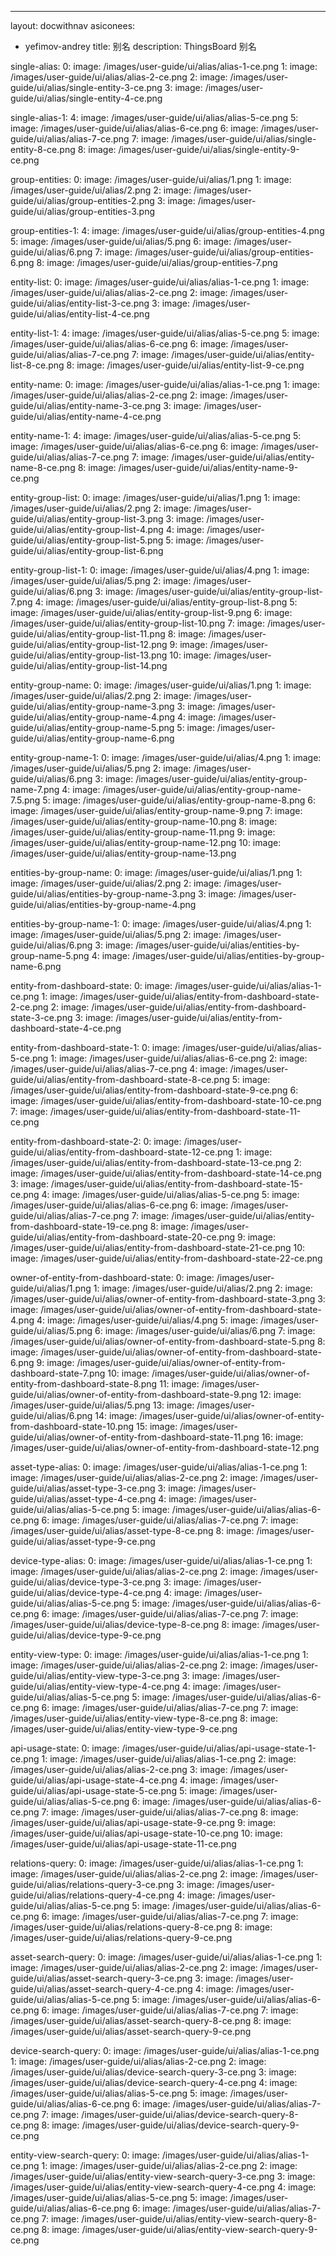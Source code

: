 ---
layout: docwithnav
asiconees:
- yefimov-andrey
title: 别名
description: ThingsBoard 别名

single-alias:
 0:
  image: /images/user-guide/ui/alias/alias-1-ce.png
 1:
  image: /images/user-guide/ui/alias/alias-2-ce.png
 2:
  image: /images/user-guide/ui/alias/single-entity-3-ce.png
 3:
  image: /images/user-guide/ui/alias/single-entity-4-ce.png

single-alias-1:
 4:
  image: /images/user-guide/ui/alias/alias-5-ce.png
 5:
  image: /images/user-guide/ui/alias/alias-6-ce.png
 6:
  image: /images/user-guide/ui/alias/alias-7-ce.png
 7:
  image: /images/user-guide/ui/alias/single-entity-8-ce.png
 8:
  image: /images/user-guide/ui/alias/single-entity-9-ce.png

group-entities:
 0:
  image: /images/user-guide/ui/alias/1.png
 1:
  image: /images/user-guide/ui/alias/2.png
 2:
  image: /images/user-guide/ui/alias/group-entities-2.png
 3:
  image: /images/user-guide/ui/alias/group-entities-3.png

group-entities-1:
 4:
  image: /images/user-guide/ui/alias/group-entities-4.png
 5:
  image: /images/user-guide/ui/alias/5.png
 6:
  image: /images/user-guide/ui/alias/6.png
 7:
  image: /images/user-guide/ui/alias/group-entities-6.png
 8:
  image: /images/user-guide/ui/alias/group-entities-7.png

entity-list:
 0:
  image: /images/user-guide/ui/alias/alias-1-ce.png
 1:
  image: /images/user-guide/ui/alias/alias-2-ce.png
 2:
  image: /images/user-guide/ui/alias/entity-list-3-ce.png
 3:
  image: /images/user-guide/ui/alias/entity-list-4-ce.png

entity-list-1:
 4:
  image: /images/user-guide/ui/alias/alias-5-ce.png
 5:
  image: /images/user-guide/ui/alias/alias-6-ce.png
 6:
  image: /images/user-guide/ui/alias/alias-7-ce.png
 7:
  image: /images/user-guide/ui/alias/entity-list-8-ce.png
 8:
  image: /images/user-guide/ui/alias/entity-list-9-ce.png

entity-name:
 0:
  image: /images/user-guide/ui/alias/alias-1-ce.png
 1: 
  image: /images/user-guide/ui/alias/alias-2-ce.png
 2:
  image: /images/user-guide/ui/alias/entity-name-3-ce.png
 3:
  image: /images/user-guide/ui/alias/entity-name-4-ce.png

entity-name-1:
 4:
  image: /images/user-guide/ui/alias/alias-5-ce.png
 5:
  image: /images/user-guide/ui/alias/alias-6-ce.png
 6:
  image: /images/user-guide/ui/alias/alias-7-ce.png
 7:
  image: /images/user-guide/ui/alias/entity-name-8-ce.png
 8:
  image: /images/user-guide/ui/alias/entity-name-9-ce.png

entity-group-list:
 0:
  image: /images/user-guide/ui/alias/1.png
 1:
  image: /images/user-guide/ui/alias/2.png
 2:
  image: /images/user-guide/ui/alias/entity-group-list-3.png
 3:
  image: /images/user-guide/ui/alias/entity-group-list-4.png
 4:
  image: /images/user-guide/ui/alias/entity-group-list-5.png
 5:
  image: /images/user-guide/ui/alias/entity-group-list-6.png

entity-group-list-1:
 0:
  image: /images/user-guide/ui/alias/4.png
 1:
  image: /images/user-guide/ui/alias/5.png
 2:
  image: /images/user-guide/ui/alias/6.png
 3:
  image: /images/user-guide/ui/alias/entity-group-list-7.png
 4:
  image: /images/user-guide/ui/alias/entity-group-list-8.png
 5:
  image: /images/user-guide/ui/alias/entity-group-list-9.png
 6:
  image: /images/user-guide/ui/alias/entity-group-list-10.png
 7:
  image: /images/user-guide/ui/alias/entity-group-list-11.png
 8:
  image: /images/user-guide/ui/alias/entity-group-list-12.png
 9:
  image: /images/user-guide/ui/alias/entity-group-list-13.png
 10:
  image: /images/user-guide/ui/alias/entity-group-list-14.png

entity-group-name:
 0:
  image: /images/user-guide/ui/alias/1.png
 1:
  image: /images/user-guide/ui/alias/2.png
 2: 
  image: /images/user-guide/ui/alias/entity-group-name-3.png
 3:
  image: /images/user-guide/ui/alias/entity-group-name-4.png
 4:
  image: /images/user-guide/ui/alias/entity-group-name-5.png
 5:
  image: /images/user-guide/ui/alias/entity-group-name-6.png

entity-group-name-1:
 0:
  image: /images/user-guide/ui/alias/4.png
 1:
  image: /images/user-guide/ui/alias/5.png
 2:
  image: /images/user-guide/ui/alias/6.png
 3:
  image: /images/user-guide/ui/alias/entity-group-name-7.png
 4:
  image: /images/user-guide/ui/alias/entity-group-name-7.5.png
 5:
  image: /images/user-guide/ui/alias/entity-group-name-8.png
 6:
  image: /images/user-guide/ui/alias/entity-group-name-9.png
 7:
  image: /images/user-guide/ui/alias/entity-group-name-10.png
 8:
  image: /images/user-guide/ui/alias/entity-group-name-11.png
 9:
  image: /images/user-guide/ui/alias/entity-group-name-12.png
 10:
  image: /images/user-guide/ui/alias/entity-group-name-13.png

entities-by-group-name:
 0:
  image: /images/user-guide/ui/alias/1.png
 1:
  image: /images/user-guide/ui/alias/2.png
 2:
  image: /images/user-guide/ui/alias/entities-by-group-name-3.png
 3:
  image: /images/user-guide/ui/alias/entities-by-group-name-4.png

entities-by-group-name-1:
 0:
  image: /images/user-guide/ui/alias/4.png
 1:
  image: /images/user-guide/ui/alias/5.png
 2:
  image: /images/user-guide/ui/alias/6.png
 3:
  image: /images/user-guide/ui/alias/entities-by-group-name-5.png
 4:
  image: /images/user-guide/ui/alias/entities-by-group-name-6.png

entity-from-dashboard-state:
 0:
  image: /images/user-guide/ui/alias/alias-1-ce.png
 1:
  image: /images/user-guide/ui/alias/entity-from-dashboard-state-2-ce.png
 2:
  image: /images/user-guide/ui/alias/entity-from-dashboard-state-3-ce.png
 3:
  image: /images/user-guide/ui/alias/entity-from-dashboard-state-4-ce.png

entity-from-dashboard-state-1:
 0:
  image: /images/user-guide/ui/alias/alias-5-ce.png
 1:
  image: /images/user-guide/ui/alias/alias-6-ce.png
 2:
  image: /images/user-guide/ui/alias/alias-7-ce.png
 4:
  image: /images/user-guide/ui/alias/entity-from-dashboard-state-8-ce.png
 5:
  image: /images/user-guide/ui/alias/entity-from-dashboard-state-9-ce.png
 6:
  image: /images/user-guide/ui/alias/entity-from-dashboard-state-10-ce.png
 7:
  image: /images/user-guide/ui/alias/entity-from-dashboard-state-11-ce.png

entity-from-dashboard-state-2:
 0:
  image: /images/user-guide/ui/alias/entity-from-dashboard-state-12-ce.png
 1:
  image: /images/user-guide/ui/alias/entity-from-dashboard-state-13-ce.png
 2:
  image: /images/user-guide/ui/alias/entity-from-dashboard-state-14-ce.png
 3:
  image: /images/user-guide/ui/alias/entity-from-dashboard-state-15-ce.png
 4:
  image: /images/user-guide/ui/alias/alias-5-ce.png
 5:
  image: /images/user-guide/ui/alias/alias-6-ce.png
 6:
  image: /images/user-guide/ui/alias/alias-7-ce.png
 7:
  image: /images/user-guide/ui/alias/entity-from-dashboard-state-19-ce.png
 8:
  image: /images/user-guide/ui/alias/entity-from-dashboard-state-20-ce.png
 9:
  image: /images/user-guide/ui/alias/entity-from-dashboard-state-21-ce.png
 10:
  image: /images/user-guide/ui/alias/entity-from-dashboard-state-22-ce.png

owner-of-entity-from-dashboard-state:
 0:
  image: /images/user-guide/ui/alias/1.png
 1:
  image: /images/user-guide/ui/alias/2.png
 2:
  image: /images/user-guide/ui/alias/owner-of-entity-from-dashboard-state-3.png
 3:
  image: /images/user-guide/ui/alias/owner-of-entity-from-dashboard-state-4.png
 4:
  image: /images/user-guide/ui/alias/4.png
 5:
  image: /images/user-guide/ui/alias/5.png
 6:
  image: /images/user-guide/ui/alias/6.png
 7:
  image: /images/user-guide/ui/alias/owner-of-entity-from-dashboard-state-5.png
 8:
  image: /images/user-guide/ui/alias/owner-of-entity-from-dashboard-state-6.png
 9:
  image: /images/user-guide/ui/alias/owner-of-entity-from-dashboard-state-7.png
 10:
  image: /images/user-guide/ui/alias/owner-of-entity-from-dashboard-state-8.png
 11:
  image: /images/user-guide/ui/alias/owner-of-entity-from-dashboard-state-9.png
 12:
  image: /images/user-guide/ui/alias/5.png
 13:
  image: /images/user-guide/ui/alias/6.png
 14:
  image: /images/user-guide/ui/alias/owner-of-entity-from-dashboard-state-10.png
 15:
  image: /images/user-guide/ui/alias/owner-of-entity-from-dashboard-state-11.png
 16:
  image: /images/user-guide/ui/alias/owner-of-entity-from-dashboard-state-12.png

asset-type-alias:
 0:
  image: /images/user-guide/ui/alias/alias-1-ce.png
 1:
  image: /images/user-guide/ui/alias/alias-2-ce.png
 2:
  image: /images/user-guide/ui/alias/asset-type-3-ce.png 
 3:
  image: /images/user-guide/ui/alias/asset-type-4-ce.png
 4:
  image: /images/user-guide/ui/alias/alias-5-ce.png
 5:
  image: /images/user-guide/ui/alias/alias-6-ce.png
 6:
  image: /images/user-guide/ui/alias/alias-7-ce.png
 7:
  image: /images/user-guide/ui/alias/asset-type-8-ce.png
 8:
  image: /images/user-guide/ui/alias/asset-type-9-ce.png

device-type-alias:
 0:
  image: /images/user-guide/ui/alias/alias-1-ce.png
 1:
  image: /images/user-guide/ui/alias/alias-2-ce.png
 2:
  image: /images/user-guide/ui/alias/device-type-3-ce.png
 3:
  image: /images/user-guide/ui/alias/device-type-4-ce.png
 4:
  image: /images/user-guide/ui/alias/alias-5-ce.png
 5:
  image: /images/user-guide/ui/alias/alias-6-ce.png
 6:
  image: /images/user-guide/ui/alias/alias-7-ce.png
 7:
  image: /images/user-guide/ui/alias/device-type-8-ce.png
 8:
  image: /images/user-guide/ui/alias/device-type-9-ce.png

entity-view-type:
 0:
  image: /images/user-guide/ui/alias/alias-1-ce.png
 1:
  image: /images/user-guide/ui/alias/alias-2-ce.png
 2:
  image: /images/user-guide/ui/alias/entity-view-type-3-ce.png
 3:
  image: /images/user-guide/ui/alias/entity-view-type-4-ce.png
 4:
  image: /images/user-guide/ui/alias/alias-5-ce.png
 5:
  image: /images/user-guide/ui/alias/alias-6-ce.png
 6:
  image: /images/user-guide/ui/alias/alias-7-ce.png
 7:
  image: /images/user-guide/ui/alias/entity-view-type-8-ce.png
 8:
  image: /images/user-guide/ui/alias/entity-view-type-9-ce.png

api-usage-state:
 0:
  image: /images/user-guide/ui/alias/api-usage-state-1-ce.png
 1:
  image: /images/user-guide/ui/alias/alias-1-ce.png
 2:
  image: /images/user-guide/ui/alias/alias-2-ce.png
 3:
  image: /images/user-guide/ui/alias/api-usage-state-4-ce.png
 4:
  image: /images/user-guide/ui/alias/api-usage-state-5-ce.png
 5:
  image: /images/user-guide/ui/alias/alias-5-ce.png
 6:
  image: /images/user-guide/ui/alias/alias-6-ce.png
 7:
  image: /images/user-guide/ui/alias/alias-7-ce.png
 8:
  image: /images/user-guide/ui/alias/api-usage-state-9-ce.png
 9:
  image: /images/user-guide/ui/alias/api-usage-state-10-ce.png
 10:
  image: /images/user-guide/ui/alias/api-usage-state-11-ce.png

relations-query:
 0:
  image: /images/user-guide/ui/alias/alias-1-ce.png
 1:
  image: /images/user-guide/ui/alias/alias-2-ce.png
 2:
  image: /images/user-guide/ui/alias/relations-query-3-ce.png
 3:
  image: /images/user-guide/ui/alias/relations-query-4-ce.png
 4:
  image: /images/user-guide/ui/alias/alias-5-ce.png
 5:
  image: /images/user-guide/ui/alias/alias-6-ce.png
 6:
  image: /images/user-guide/ui/alias/alias-7-ce.png
 7:
  image: /images/user-guide/ui/alias/relations-query-8-ce.png
 8:
  image: /images/user-guide/ui/alias/relations-query-9-ce.png

asset-search-query:
 0:
  image: /images/user-guide/ui/alias/alias-1-ce.png
 1:
  image: /images/user-guide/ui/alias/alias-2-ce.png
 2:
  image: /images/user-guide/ui/alias/asset-search-query-3-ce.png
 3:
  image: /images/user-guide/ui/alias/asset-search-query-4-ce.png
 4:
  image: /images/user-guide/ui/alias/alias-5-ce.png
 5:
  image: /images/user-guide/ui/alias/alias-6-ce.png
 6:
  image: /images/user-guide/ui/alias/alias-7-ce.png
 7:
  image: /images/user-guide/ui/alias/asset-search-query-8-ce.png
 8:
  image: /images/user-guide/ui/alias/asset-search-query-9-ce.png

device-search-query:
 0:
  image: /images/user-guide/ui/alias/alias-1-ce.png
 1:
  image: /images/user-guide/ui/alias/alias-2-ce.png
 2:
  image: /images/user-guide/ui/alias/device-search-query-3-ce.png
 3:
  image: /images/user-guide/ui/alias/device-search-query-4-ce.png
 4:
  image: /images/user-guide/ui/alias/alias-5-ce.png
 5:
  image: /images/user-guide/ui/alias/alias-6-ce.png
 6:
  image: /images/user-guide/ui/alias/alias-7-ce.png
 7:
  image: /images/user-guide/ui/alias/device-search-query-8-ce.png
 8:
  image: /images/user-guide/ui/alias/device-search-query-9-ce.png

entity-view-search-query:
 0:
  image: /images/user-guide/ui/alias/alias-1-ce.png
 1:
  image: /images/user-guide/ui/alias/alias-2-ce.png
 2:
  image: /images/user-guide/ui/alias/entity-view-search-query-3-ce.png
 3:
  image: /images/user-guide/ui/alias/entity-view-search-query-4-ce.png
 4:
  image: /images/user-guide/ui/alias/alias-5-ce.png
 5:
  image: /images/user-guide/ui/alias/alias-6-ce.png
 6:
  image: /images/user-guide/ui/alias/alias-7-ce.png
 7:
  image: /images/user-guide/ui/alias/entity-view-search-query-8-ce.png
 8:
  image: /images/user-guide/ui/alias/entity-view-search-query-9-ce.png